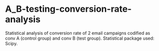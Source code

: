 # A_B-testing-conversion-rate-analysis
Statistical analysis of conversion rate of 2 email campaigns codified as conv A (control group) and conv B (test group). Statistical package used: Scipy.
